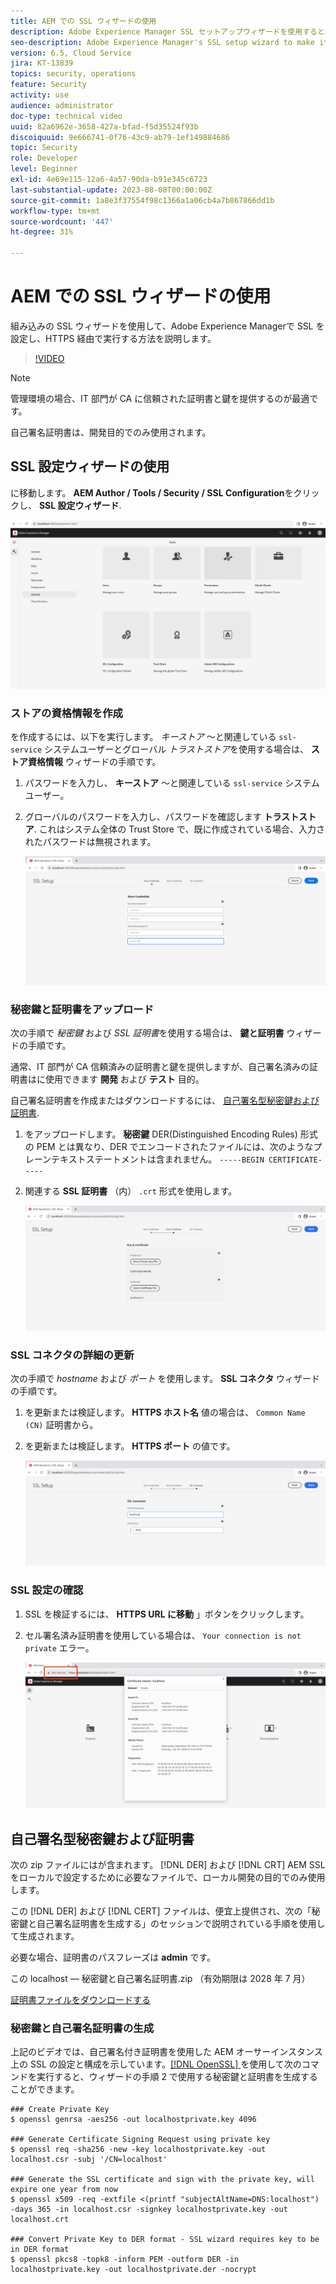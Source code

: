 ```yaml
---
title: AEM での SSL ウィザードの使用
description: Adobe Experience Manager SSL セットアップウィザードを使用すると、AEM インスタンスを HTTPS 経由で実行するように簡単に設定できます。
seo-description: Adobe Experience Manager's SSL setup wizard to make it easier to set up an AEM instance to run over HTTPS.
version: 6.5, Cloud Service
jira: KT-13839
topics: security, operations
feature: Security
activity: use
audience: administrator
doc-type: technical video
uuid: 82a6962e-3658-427a-bfad-f5d35524f93b
discoiquuid: 9e666741-0f76-43c9-ab79-1ef149884686
topic: Security
role: Developer
level: Beginner
exl-id: 4e69e115-12a6-4a57-90da-b91e345c6723
last-substantial-update: 2023-08-08T00:00:00Z
source-git-commit: 1a8e3f37554f98c1366a1a06cb4a7b867866dd1b
workflow-type: tm+mt
source-wordcount: '447'
ht-degree: 31%

---
```


# AEM での SSL ウィザードの使用

組み込みの SSL ウィザードを使用して、Adobe Experience Managerで SSL を設定し、HTTPS 経由で実行する方法を説明します。

>[!VIDEO](https://video.tv.adobe.com/v/17993?quality=12&learn=on)


>[!NOTE]
>
>管理環境の場合、IT 部門が CA に信頼された証明書と鍵を提供するのが最適です。
>
>自己署名証明書は、開発目的でのみ使用されます。

## SSL 設定ウィザードの使用

に移動します。 __AEM Author / Tools / Security / SSL Configuration__&#x200B;をクリックし、 __SSL 設定ウィザード__.

![SSL 設定ウィザード](assets/use-the-ssl-wizard/ssl-config-wizard.png)

### ストアの資格情報を作成

を作成するには、以下を実行します。 _キーストア_ ～と関連している `ssl-service` システムユーザーとグローバル _トラストストア_&#x200B;を使用する場合は、 __ストア資格情報__ ウィザードの手順です。

1. パスワードを入力し、 __キーストア__ ～と関連している `ssl-service` システムユーザー。
1. グローバルのパスワードを入力し、パスワードを確認します __トラストストア__. これはシステム全体の Trust Store で、既に作成されている場合、入力されたパスワードは無視されます。

   ![SSL 設定 — ストア資格情報](assets/use-the-ssl-wizard/store-credentials.png)

### 秘密鍵と証明書をアップロード

次の手順で _秘密鍵_ および _SSL 証明書_&#x200B;を使用する場合は、 __鍵と証明書__ ウィザードの手順です。

通常、IT 部門が CA 信頼済みの証明書と鍵を提供しますが、自己署名済みの証明書はに使用できます __開発__ および __テスト__ 目的。

自己署名証明書を作成またはダウンロードするには、 [自己署名型秘密鍵および証明書](#self-signed-private-key-and-certificate).

1. をアップロードします。 __秘密鍵__ DER(Distinguished Encoding Rules) 形式の PEM とは異なり、DER でエンコードされたファイルには、次のようなプレーンテキストステートメントは含まれません。 `-----BEGIN CERTIFICATE-----`
1. 関連する __SSL 証明書__ （内） `.crt` 形式を使用します。

   ![SSL の設定 — 秘密鍵と証明書](assets/use-the-ssl-wizard/privatekey-and-certificate.png)

### SSL コネクタの詳細の更新

次の手順で _hostname_ および _ポート_ を使用します。 __SSL コネクタ__ ウィザードの手順です。

1. を更新または検証します。 __HTTPS ホスト名__ 値の場合は、 `Common Name (CN)` 証明書から。
1. を更新または検証します。 __HTTPS ポート__ の値です。

   ![SSL の設定 — SSL コネクタの詳細](assets/use-the-ssl-wizard/ssl-connector-details.png)

### SSL 設定の確認

1. SSL を検証するには、 __HTTPS URL に移動__ 」ボタンをクリックします。
1. セル署名済み証明書を使用している場合は、 `Your connection is not private` エラー。

   ![SSL 設定 — HTTPS 経由でのAEMの検証](assets/use-the-ssl-wizard/verify-aem-over-ssl.png)

## 自己署名型秘密鍵および証明書

次の zip ファイルにはが含まれます。 [!DNL DER] および [!DNL CRT] AEM SSL をローカルで設定するために必要なファイルで、ローカル開発の目的でのみ使用します。

この [!DNL DER] および [!DNL CERT] ファイルは、便宜上提供され、次の「秘密鍵と自己署名証明書を生成する」のセッションで説明されている手順を使用して生成されます。

必要な場合、証明書のパスフレーズは **admin** です。

この localhost — 秘密鍵と自己署名証明書.zip （有効期限は 2028 年 7 月）

[証明書ファイルをダウンロードする](assets/use-the-ssl-wizard/certificate.zip)

### 秘密鍵と自己署名証明書の生成

上記のビデオでは、自己署名付き証明書を使用した AEM オーサーインスタンス上の SSL の設定と構成を示しています。[[!DNL OpenSSL] ](https://www.openssl.org/) を使用して次のコマンドを実行すると、ウィザードの手順 2 で使用する秘密鍵と証明書を生成することができます。

```shell
### Create Private Key
$ openssl genrsa -aes256 -out localhostprivate.key 4096

### Generate Certificate Signing Request using private key
$ openssl req -sha256 -new -key localhostprivate.key -out localhost.csr -subj '/CN=localhost'

### Generate the SSL certificate and sign with the private key, will expire one year from now
$ openssl x509 -req -extfile <(printf "subjectAltName=DNS:localhost") -days 365 -in localhost.csr -signkey localhostprivate.key -out localhost.crt

### Convert Private Key to DER format - SSL wizard requires key to be in DER format
$ openssl pkcs8 -topk8 -inform PEM -outform DER -in localhostprivate.key -out localhostprivate.der -nocrypt
```
